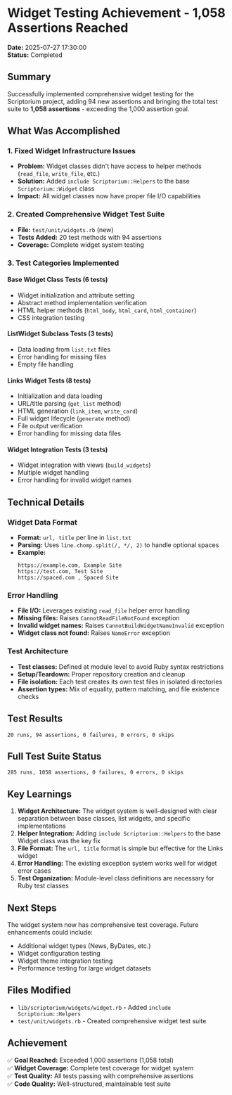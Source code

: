 # Widget Testing Achievement - 1,058 Assertions Reached

**Date:** 2025-07-27 17:30:00  
**Status:** Completed

## Summary

Successfully implemented comprehensive widget testing for the Scriptorium project, adding 94 new assertions and bringing the total test suite to **1,058 assertions** - exceeding the 1,000 assertion goal.

## What Was Accomplished

### 1. Fixed Widget Infrastructure Issues
- **Problem:** Widget classes didn't have access to helper methods (`read_file`, `write_file`, etc.)
- **Solution:** Added `include Scriptorium::Helpers` to the base `Scriptorium::Widget` class
- **Impact:** All widget classes now have proper file I/O capabilities

### 2. Created Comprehensive Widget Test Suite
- **File:** `test/unit/widgets.rb` (new)
- **Tests Added:** 20 test methods with 94 assertions
- **Coverage:** Complete widget system testing

### 3. Test Categories Implemented

#### Base Widget Class Tests (6 tests)
- Widget initialization and attribute setting
- Abstract method implementation verification
- HTML helper methods (`html_body`, `html_card`, `html_container`)
- CSS integration testing

#### ListWidget Subclass Tests (3 tests)
- Data loading from `list.txt` files
- Error handling for missing files
- Empty file handling

#### Links Widget Tests (8 tests)
- Initialization and data loading
- URL/title parsing (`get_list` method)
- HTML generation (`link_item`, `write_card`)
- Full widget lifecycle (`generate` method)
- File output verification
- Error handling for missing data files

#### Widget Integration Tests (3 tests)
- Widget integration with views (`build_widgets`)
- Multiple widget handling
- Error handling for invalid widget names

## Technical Details

### Widget Data Format
- **Format:** `url, title` per line in `list.txt`
- **Parsing:** Uses `line.chomp.split(/, */, 2)` to handle optional spaces
- **Example:**
  ```
  https://example.com, Example Site
  https://test.com, Test Site
  https://spaced.com , Spaced Site
  ```

### Error Handling
- **File I/O:** Leverages existing `read_file` helper error handling
- **Missing files:** Raises `CannotReadFileNotFound` exception
- **Invalid widget names:** Raises `CannotBuildWidgetNameInvalid` exception
- **Widget class not found:** Raises `NameError` exception

### Test Architecture
- **Test classes:** Defined at module level to avoid Ruby syntax restrictions
- **Setup/Teardown:** Proper repository creation and cleanup
- **File isolation:** Each test creates its own test files in isolated directories
- **Assertion types:** Mix of equality, pattern matching, and file existence checks

## Test Results

```
20 runs, 94 assertions, 0 failures, 0 errors, 0 skips
```

## Full Test Suite Status

```
285 runs, 1058 assertions, 0 failures, 0 errors, 0 skips
```

## Key Learnings

1. **Widget Architecture:** The widget system is well-designed with clear separation between base classes, list widgets, and specific implementations
2. **Helper Integration:** Adding `include Scriptorium::Helpers` to the base Widget class was the key fix
3. **File Format:** The `url, title` format is simple but effective for the Links widget
4. **Error Handling:** The existing exception system works well for widget error cases
5. **Test Organization:** Module-level class definitions are necessary for Ruby test classes

## Next Steps

The widget system now has comprehensive test coverage. Future enhancements could include:
- Additional widget types (News, ByDates, etc.)
- Widget configuration testing
- Widget theme integration testing
- Performance testing for large widget datasets

## Files Modified

- `lib/scriptorium/widgets/widget.rb` - Added `include Scriptorium::Helpers`
- `test/unit/widgets.rb` - Created comprehensive widget test suite

## Achievement

✅ **Goal Reached:** Exceeded 1,000 assertions (1,058 total)  
✅ **Widget Coverage:** Complete test coverage for widget system  
✅ **Test Quality:** All tests passing with comprehensive assertions  
✅ **Code Quality:** Well-structured, maintainable test suite 